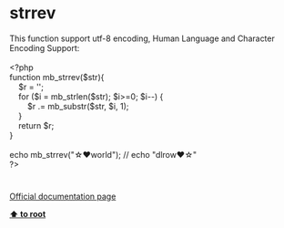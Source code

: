 # strrev




<div class="phpcode"><span class="html">
This function support utf-8 encoding, Human Language and Character Encoding Support:<br><br><span class="default">&lt;?php<br></span><span class="keyword">function </span><span class="default">mb_strrev</span><span class="keyword">(</span><span class="default">$str</span><span class="keyword">){<br>&#xA0; &#xA0; </span><span class="default">$r </span><span class="keyword">= </span><span class="string">&apos;&apos;</span><span class="keyword">;<br>&#xA0; &#xA0; for (</span><span class="default">$i </span><span class="keyword">= </span><span class="default">mb_strlen</span><span class="keyword">(</span><span class="default">$str</span><span class="keyword">); </span><span class="default">$i</span><span class="keyword">&gt;=</span><span class="default">0</span><span class="keyword">; </span><span class="default">$i</span><span class="keyword">--) {<br>&#xA0; &#xA0; &#xA0; &#xA0; </span><span class="default">$r </span><span class="keyword">.= </span><span class="default">mb_substr</span><span class="keyword">(</span><span class="default">$str</span><span class="keyword">, </span><span class="default">$i</span><span class="keyword">, </span><span class="default">1</span><span class="keyword">);<br>&#xA0; &#xA0; }<br>&#xA0; &#xA0; return </span><span class="default">$r</span><span class="keyword">;<br>}<br><br>echo </span><span class="default">mb_strrev</span><span class="keyword">(</span><span class="string">&quot;&#x2606;&#x2764;world&quot;</span><span class="keyword">); </span><span class="comment">// echo &quot;dlrow&#x2764;&#x2606;&quot;<br></span><span class="default">?&gt;</span>
</span>
</div>
  

#

[Official documentation page](https://www.php.net/manual/en/function.strrev.php)

**[⬆ to root](/)**